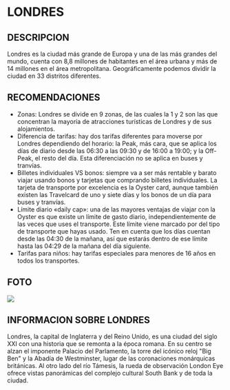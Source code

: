 # LONDRES

## DESCRIPCION
Londres es la ciudad más grande de Europa y una de las más grandes del mundo, cuenta con 8,8 millones de habitantes en el área urbana y más de 14 millones en el área metropolitana. Geográficamente podemos dividir la ciudad en 33 distritos diferentes.

## RECOMENDACIONES
- Zonas: Londres se divide en 9 zonas, de las cuales la 1 y 2 son las que concentran la mayoría de atracciones turísticas de Londres y de sus alojamientos.
- Diferencia de tarifas: hay dos tarifas diferentes para moverse por Londres dependiendo del horario: la Peak, más cara, que se aplica los días de diario desde las 06:30 a las 09:30 y de 16:00 a 19:00; y la Off-Peak, el resto del día. Esta diferenciación no se aplica en buses y tranvías.
- Billetes individuales VS bonos: siempre va a ser más rentable y barato viajar usando bonos y tarjetas que comprando billetes individuales. La tarjeta de transporte por excelencia es la Oyster card, aunque también existen las Travelcard de uno y siete días y los bonos de un día para buses y tranvías.
- Límite diario «daily cap»: una de las mayores ventajas de viajar con la Oyster es que existe un límite de gasto diario, independientemente de las veces que uses el transporte. Este límite viene marcado por del tipo de transporte que hayas usado. Ten en cuenta que los días cuentan desde las 04:30 de la mañana, así que estarás dentro de ese límite hasta las 04:29 de la mañana del día siguiente.
- Tarifas para niños: hay tarifas especiales para menores de 16 años en todos los transportes.

## FOTO
![](https://encrypted-tbn0.gstatic.com/images?q=tbn:ANd9GcSOI_7LUUzh3yVNLC1oECu8TfnZOUosUrj3YA&s)

## INFORMACION SOBRE LONDRES
Londres, la capital de Inglaterra y del Reino Unido, es una ciudad del siglo XXI con una historia que se remonta a la época romana. En su centro se alzan el imponente Palacio del Parlamento, la torre del icónico reloj "Big Ben" y la Abadía de Westminster, lugar de las coronaciones monárquicas británicas. Al otro lado del río Támesis, la rueda de observación London Eye ofrece vistas panorámicas del complejo cultural South Bank y de toda la ciudad. 